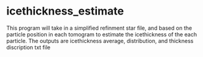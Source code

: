 # icethickness_estimate
This program will take in a simplified refinment star file, and based on the particle position 
in each tomogram to estimate the icethickness of the each particle. The outputs are icethickness average, distribution, 
and thickness discription txt file

